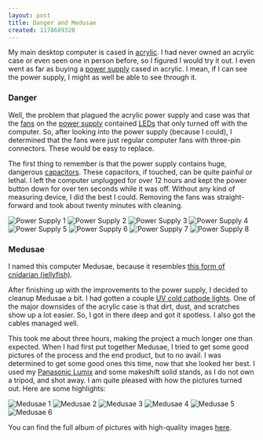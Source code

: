```yaml
---
layout: post
title: Danger and Medusae
created: 1178689320
---
```


My main desktop computer is cased in [acrylic](http://www.newegg.com/Product/Product.aspx?Item=N82E16811148012 "xPCGear Arylic Case"). I had never owned an acrylic case or even seen one in person before, so I figured I would try it out. I even went as far as buying a [power supply](http://www.newegg.com/Product/Product.aspx?Item=N82E16817170011 "Logisys Acrylic Power Supply") cased in acrylic. I mean, if I can see the power supply, I might as well be able to see through it.

### Danger
Well, the problem that plagued the acrylic power supply and case was that the [fans](http://en.wikipedia.org/wiki/Computer_fan "Wikipedia | Computer Fan") on the [power supply](http://en.wikipedia.org/wiki/Computer_power_supply "Wikipedia | Computer Power Supply") contained [LEDs](http://en.wikipedia.org/wiki/Led "Wikipedia: Light Emitting Diode") that only turned off with the computer. So, after looking into the power supply (because I could), I determined that the fans were just regular computer fans with three-pin connectors. These would be easy to replace.

The first thing to remember is that the power supply contains huge, dangerous [capacitors](http://en.wikipedia.org/wiki/Capacitors "Wikipedia | Capacitors"). These capacitors, if touched, can be quite painful or lethal. I left the computer unplugged for over 12 hours and kept the power button down for over ten seconds while it was off. Without any kind of measuring device, I did the best I could. Removing the fans was straight-forward and took about twenty minutes with cleaning.

![Power Supply 1](http://alanpalazzolo.com/gallery2/d/4997-2/2007_medusae+_21_.JPG) ![Power Supply 2](http://alanpalazzolo.com/gallery2/d/5006-2/2007_medusae+_24_.JPG) ![Power Supply 3](http://alanpalazzolo.com/gallery2/d/5009-2/2007_medusae+_25_.JPG) ![Power Supply 4](http://alanpalazzolo.com/gallery2/d/5012-2/2007_medusae+_26_.JPG) ![Power Supply 5](http://alanpalazzolo.com/gallery2/d/4894-2/2007_medusae+_27_.JPG) ![Power Supply 6](http://alanpalazzolo.com/gallery2/d/4898-2/2007_medusae+_28_.JPG) ![Power Supply 7](http://alanpalazzolo.com/gallery2/d/4904-2/2007_medusae+_30_.JPG) ![Power Supply 8](http://alanpalazzolo.com/gallery2/d/4913-2/2007_medusae+_33_.JPG)
### Medusae
I named this computer Medusae, because it resembles [this form of cnidarian (jellyfish)](http://en.wikipedia.org/wiki/Medusa_%28biology%29 "Wikipedia | Medusa (Biology)").

After finishing up with the improvements to the power supply, I decided to cleanup Medusae a bit. I had gotten a couple [UV cold cathode lights](http://www.newegg.com/Product/Product.aspx?Item=N82E16800888039 "Logisys 4inch UV Cold Cathode Kit"). One of the major downsides of the acrylic case is that dirt, dust, and scratches show up a lot easier. So, I got in there deep and got it spotless. I also got the cables managed well.

This took me about three hours, making the project a much longer one than expected. When I had first put together Medusae, I tried to get some good pictures of the process and the end product, but to no avail. I was determined to get some good ones this time, now that she looked her best. I used my [Panasonic Lumix](http://www.panasonic.com/consumer_electronics/digital_cameras/lumix.asp "Panasonic Lumix") and some makeshift solid stands, as I do not own a tripod, and shot away. I am quite pleased with how the pictures turned out. Here are some highlights:

![Medusae 1](http://alanpalazzolo.com/gallery2/d/4928-2/2007_medusae+_38_.JPG) ![Medusae 2](http://alanpalazzolo.com/gallery2/d/4937-2/2007_medusae+_1_.JPG) ![Medusae 3](http://alanpalazzolo.com/gallery2/d/4940-2/2007_medusae+_2_.JPG) ![Medusae 4](http://alanpalazzolo.com/gallery2/d/4958-2/2007_medusae+_8_.JPG) ![Medusae 5](http://alanpalazzolo.com/gallery2/d/4964-2/2007_medusae+_10_.JPG) ![Medusae 6](http://alanpalazzolo.com/gallery2/d/4991-2/2007_medusae+_19_.JPG) 

You can find the full album of pictures with high-quality images [here](http://alanpalazzolo.com/v/2007/medusae/ "Medusae Project 2007").

